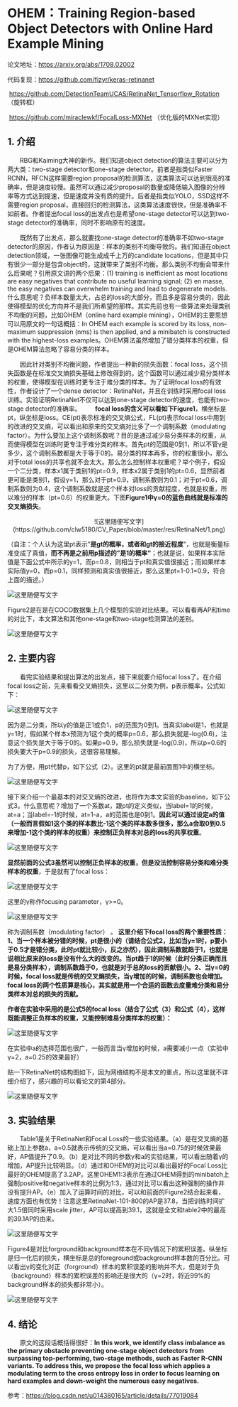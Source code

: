 

# **OHEM：Training Region-based Object Detectors with Online Hard Example Mining**

论文地址：<https://arxiv.org/abs/1708.02002>

代码复现：<https://github.com/fizyr/keras-retinanet>

​                   https://github.com/DetectionTeamUCAS/RetinaNet_Tensorflow_Rotation （旋转框）

​	   		    https://github.com/miraclewkf/FocalLoss-MXNet （优化版的MXNet实现）



## 1. 介绍

&emsp;&emsp;RBG和Kaiming大神的新作。我们知道object detection的算法主要可以分为两大类：two-stage detector和one-stage detector。前者是指类似Faster RCNN，RFCN这样需要region proposal的检测算法，这类算法可以达到很高的准确率，但是速度较慢。虽然可以通过减少proposal的数量或降低输入图像的分辨率等方式达到提速，但是速度并没有质的提升。后者是指类似YOLO，SSD这样不需要region proposal，直接回归的检测算法，这类算法速度很快，但是准确率不如前者。作者提出focal loss的出发点也是希望one-stage detector可以达到two-stage detector的准确率，同时不影响原有的速度。

&emsp;&emsp;既然有了出发点，那么就要找one-stage detector的准确率不如two-stage detector的原因，作者认为原因是：样本的类别不均衡导致的。我们知道在object detection领域，一张图像可能生成成千上万的candidate locations，但是其中只有很少一部分是包含object的，这就带来了类别不均衡。那么类别不均衡会带来什么后果呢？引用原文讲的两个后果：(1) training is inefficient as most locations are easy negatives that contribute no useful learning signal; (2) en masse, the easy negatives can overwhelm training and lead to degenerate models. 什么意思呢？负样本数量太大，占总的loss的大部分，而且多是容易分类的，因此使得模型的优化方向并不是我们所希望的那样。其实先前也有一些算法来处理类别不均衡的问题，比如OHEM（online hard example mining），OHEM的主要思想可以用原文的一句话概括：In OHEM each example is scored by its loss, non-maximum suppression (nms) is then applied, and a minibatch is constructed with the highest-loss examples。OHEM算法虽然增加了错分类样本的权重，但是OHEM算法忽略了容易分类的样本。

&emsp;&emsp;因此针对类别不均衡问题，作者提出一种新的损失函数：focal loss，这个损失函数是在标准交叉熵损失基础上修改得到的。这个函数可以通过减少易分类样本的权重，使得模型在训练时更专注于难分类的样本。为了证明focal loss的有效性，作者设计了一个dense detector：RetinaNet，并且在训练时采用focal loss训练。实验证明RetinaNet不仅可以达到one-stage detector的速度，也能有two-stage detector的准确率。
&emsp;&emsp;**focal loss的含义可以看如下Figure1**，横坐标是pt，纵坐标是loss。CE(pt)表示标准的交叉熵公式，FL(pt)表示focal loss中用到的改进的交叉熵，可以看出和原来的交叉熵对比多了一个调制系数（modulating factor）。为什么要加上这个调制系数呢？目的是通过减少易分类样本的权重，从而使得模型在训练时更专注于难分类的样本。首先pt的范围是0到1，所以不管γ是多少，这个调制系数都是大于等于0的。易分类的样本再多，你的权重很小，那么对于total loss的共享也就不会太大。那么怎么控制样本权重呢？举个例子，假设一个二分类，样本x1属于类别1的pt=0.9，样本x2属于类别1的pt=0.6，显然前者更可能是类别1，假设γ=1，那么对于pt=0.9，调制系数则为0.1；对于pt=0.6，调制系数则为0.4，这个调制系数就是这个样本对loss的贡献程度，也就是权重，所以难分的样本（pt=0.6）的权重更大。下图**Figure1中γ=0的蓝色曲线就是标准的交叉熵损失**。

<center>![这里随便写文字](https://github.com/clw5180/CV_Paper/blob/master/res/RetinaNet/1.png)</center>

（自注：个人认为这里pt表示”**是gt的概率，或者和gt的接近程度**“，也就是衡量标准变成了真值，**而不再是之前用p描述的”是1的概率“**；也就是说，如果样本实际值是下面公式中所示的y=1，而p=0.8，则相当于pt和真实值很接近；而如果样本实际值y=0，而p=0.1，同样预测和真实值很接近，那么这里pt=1-0.1=0.9，符合上面的描述。）

![这里随便写文字](https://github.com/clw5180/CV_Paper/blob/master/res/RetinaNet/2.png)

Figure2是在是在COCO数据集上几个模型的实验对比结果。可以看看再AP和time的对比下，本文算法和其他one-stage和two-stage检测算法的差别。

![这里随便写文字](https://github.com/clw5180/CV_Paper/blob/master/res/RetinaNet/3.png)



## 2. 主要内容

&emsp;&emsp;看完实验结果和提出算法的出发点，接下来就要介绍focal loss了。在介绍focal loss之前，先来看看交叉熵损失，这里以二分类为例，p表示概率，公式如下：

![这里随便写文字](https://github.com/clw5180/CV_Paper/blob/master/res/RetinaNet/4.png)

因为是二分类，所以y的值是正1或负1，p的范围为0到1。当真实label是1，也就是y=1时，假如某个样本x预测为1这个类的概率p=0.6，那么损失就是-log(0.6)，注意这个损失是大于等于0的。如果p=0.9，那么损失就是-log(0.9)，所以p=0.6的损失要大于p=0.9的损失，这很容易理解。

为了方便，用pt代替p，如下公式（2）。这里的pt就是最前面图1中的横坐标。

![这里随便写文字](https://github.com/clw5180/CV_Paper/blob/master/res/RetinaNet/5.png)

接下来介绍一个最基本的对交叉熵的改进，也将作为本文实验的baseline，如下公式3。什么意思呢？增加了一个系数at，跟pt的定义类似，当label=1的时候，at=a；当label=-1的时候，at=1-a，a的范围也是0到1。**因此可以通过设定a的值（一般而言假如1这个类的样本数比-1这个类的样本数多很多，那么a会取0到0.5来增加-1这个类的样本的权重）来控制正负样本对总的loss的共享权重**。

![这里随便写文字](https://github.com/clw5180/CV_Paper/blob/master/res/RetinaNet/6.png)

**显然前面的公式3虽然可以控制正负样本的权重，但是没法控制容易分类和难分类样本的权重**，于是就有了focal loss：

![这里随便写文字](https://github.com/clw5180/CV_Paper/blob/master/res/RetinaNet/7.png)

这里的γ称作focusing parameter，γ>=0。

![这里随便写文字](https://github.com/clw5180/CV_Paper/blob/master/res/RetinaNet/8.png)

称为调制系数（modulating factor） 。
**这里介绍下focal loss的两个重要性质：1、当一个样本被分错的时候，pt是很小的（请结合公式2，比如当y=1时，p要小于0.5才是错分类，此时pt就比较小，反之亦然），因此调制系数就趋于1，也就是说相比原来的loss是没有什么大的改变的。当pt趋于1的时候（此时分类正确而且是易分类样本），调制系数趋于0，也就是对于总的loss的贡献很小。2、当γ=0的时候，focal loss就是传统的交叉熵损失，当γ增加的时候，调制系数也会增加。** 
**focal loss的两个性质算是核心，其实就是用一个合适的函数去度量难分类和易分类样本对总的损失的贡献。**

**作者在实验中采用的是公式5的focal loss（结合了公式（3）和公式（4），这样既能调整正负样本的权重，又能控制难易分类样本的权重）：**

![这里随便写文字](https://github.com/clw5180/CV_Paper/blob/master/res/RetinaNet/9.png)

在实验中a的选择范围也很广，一般而言当γ增加的时候，a需要减小一点（实验中γ=2，a=0.25的效果最好）

贴一下RetinaNet的结构图如下，因为网络结构不是本文的重点，所以这里就不详细介绍了，感兴趣的可以看论文的第4部分。

![这里随便写文字](https://github.com/clw5180/CV_Paper/blob/master/res/RetinaNet/10.png)



## 3. 实验结果

&emsp;&emsp;Table1是关于RetinaNet和Focal Loss的一些实验结果。（a）是在交叉熵的基础上加上参数a，a=0.5就表示传统的交叉熵，可以看出当a=0.75的时候效果最好，AP值提升了0.9。（b）是对比不同的参数γ和a的实验结果，可以看出随着γ的增加，AP提升比较明显。（d）通过和OHEM的对比可以看出最好的Focal Loss比最好的OHEM提高了3.2AP。这里OHEM1:3表示在通过OHEM得到的minibatch上强制positive和negative样本的比例为1:3，通过对比可以看出这种强制的操作并没有提升AP。（e）加入了运算时间的对比，可以和前面的Figure2结合起来看，速度方面也有优势！注意这里RetinaNet-101-800的AP是37.8，当把训练时间扩大1.5倍同时采用scale jitter，AP可以提高到39.1，这就是全文和table2中的最高的39.1AP的由来。

![这里随便写文字](https://github.com/clw5180/CV_Paper/blob/master/res/RetinaNet/11.png)

Figure4是对比forground和background样本在不同γ情况下的累积误差。纵坐标是归一化后的损失，横坐标是总的foreground或background样本数的百分比。可以看出γ的变化对正（forground）样本的累积误差的影响并不大，但是对于负（background）样本的累积误差的影响还是很大的（γ=2时，将近99%的background样本的损失都非常小）。

![这里随便写文字](https://github.com/clw5180/CV_Paper/blob/master/res/RetinaNet/12.png)



## 4. 结论

&emsp;&emsp;原文的这段话概括得很好：**In this work, we identify class imbalance as the primary obstacle preventing one-stage object detectors from surpassing top-performing, two-stage methods, such as Faster R-CNN variants. To address this, we propose the focal loss which applies a modulating term to the cross entropy loss in order to focus learning on hard examples and down-weight the numerous easy negatives.**




参考：https://blog.csdn.net/u014380165/article/details/77019084 